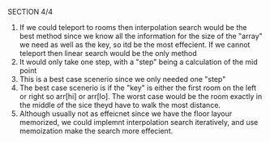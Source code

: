 SECTION 4/4
1. If we could teleport to rooms then interpolation search would be the best method since we know all the information for the size of the "array" we need as well as the key, so itd be the most effecient. If we cannot teleport then linear search would be the only method
2. It would only take one step, with a "step" being a calculation of the mid point
3. This is a best case scenerio since we only needed one "step"
4. The best case scenerio is if the "key" is either the first room on the left or right so arr[hi] or arr[lo]. The worst case would be the room exactly in the middle of the sice theyd have to walk the most distance.
5. Although usually not as effeicnet since we have the floor layour memorized, we could implemnt interpolation search iteratively, and use memoization make the search more effecient.
